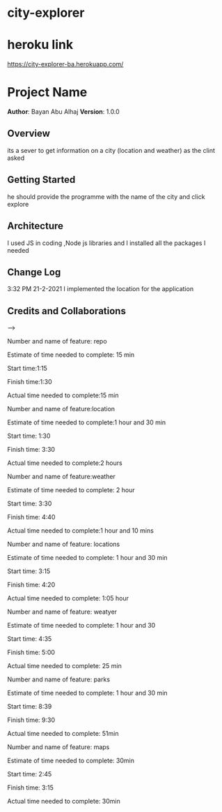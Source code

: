 # city-explorer

# heroku link 
https://city-explorer-ba.herokuapp.com/

# Project Name

**Author**: Bayan Abu Alhaj
**Version**: 1.0.0 

## Overview

its a sever to get information on a city (location and weather) as the clint asked 

## Getting Started

he should provide the programme with the name of the city and click explore

## Architecture

I used JS in coding ,Node js libraries and I installed all the packages I needed  


## Change Log

3:32 PM 21-2-2021 I implemented the location for the application 

## Credits and Collaborations
<!-- Give credit (and a link) to other people or resources that helped you build this application. -->
-->



Number and name of feature: repo

Estimate of time needed to complete: 15 min

Start time:1:15

Finish time:1:30

Actual time needed to complete:15 min



Number and name of feature:location

Estimate of time needed to complete:1 hour and 30 min

Start time: 1:30

Finish time: 3:30

Actual time needed to complete:2 hours



Number and name of feature:weather

Estimate of time needed to complete: 2 hour

Start time: 3:30

Finish time: 4:40

Actual time needed to complete:1 hour and 10 mins



<!-- ====================================lab07================================== -->

Number and name of feature: locations

Estimate of time needed to complete: 1 hour and 30 min

Start time: 3:15

Finish time: 4:20

Actual time needed to complete: 1:05 hour

<!-- ================================ -->
Number and name of feature: weatyer

Estimate of time needed to complete: 1 hour and 30

Start time: 4:35

Finish time: 5:00

Actual time needed to complete: 25 min
<!-- ===================================-->

Number and name of feature: parks

Estimate of time needed to complete: 1 hour and 30 min

Start time: 8:39

Finish time: 9:30

Actual time needed to complete: 51min

<!-- =================================== -->
Number and name of feature: maps

Estimate of time needed to complete: 30min

Start time: 2:45

Finish time: 3:15

Actual time needed to complete: 30min 